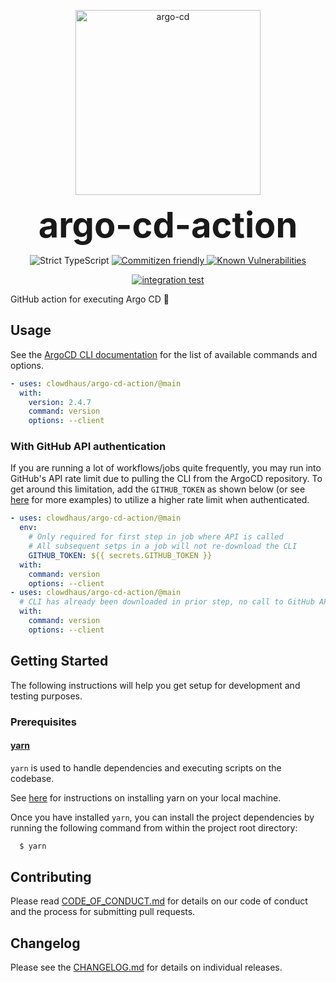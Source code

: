 <p align="center">
  <img src=".github/argo-cd.png" alt="argo-cd" height="296px">
</p>
<h1 style="font-size: 56px; margin: 0; padding: 0;" align="center">
  argo-cd-action
</h1>
<p align="center">
  <img src="https://badgen.net/badge/TypeScript/strict%20%F0%9F%92%AA/blue" alt="Strict TypeScript">
  <a href="http://commitizen.github.io/cz-cli/" alt="commitizen cli">
    <img src="https://img.shields.io/badge/commitizen-friendly-brightgreen.svg" alt="Commitizen friendly">
  </a>
  <a href="https://snyk.io/test/github/clowdhaus/argo-cd-action">
    <img src="https://snyk.io/test/github/clowdhaus/argo-cd-action/badge.svg" alt="Known Vulnerabilities" data-canonical-src="https://snyk.io/test/github/clowdhaus/argo-cd-action">
  </a>
</p>
<p align="center">
  <a href="https://github.com/clowdhaus/argo-cd-action/actions?query=workflow%3Aintegration">
    <img src="https://github.com/clowdhaus/argo-cd-action/workflows/integration/badge.svg" alt="integration test">
  </a>
</p>

GitHub action for executing Argo CD 🦑

## Usage

See the [ArgoCD CLI documentation](https://argoproj.github.io/argo-cd/user-guide/commands/argocd/) for the list of available commands and options.

```yml
- uses: clowdhaus/argo-cd-action/@main
  with:
    version: 2.4.7
    command: version
    options: --client
```

### With GitHub API authentication

If you are running a lot of workflows/jobs quite frequently, you may run into GitHub's API rate limit due to pulling the CLI from the ArgoCD repository. To get around this limitation, add the `GITHUB_TOKEN` as shown below (or see [here](https://github.com/octokit/auth-action.js#createactionauth) for more examples) to utilize a higher rate limit when authenticated.

```yml
- uses: clowdhaus/argo-cd-action/@main
  env:
    # Only required for first step in job where API is called
    # All subsequent setps in a job will not re-download the CLI
    GITHUB_TOKEN: ${{ secrets.GITHUB_TOKEN }}
  with:
    command: version
    options: --client
- uses: clowdhaus/argo-cd-action/@main
  # CLI has already been downloaded in prior step, no call to GitHub API
  with:
    command: version
    options: --client
```

## Getting Started

The following instructions will help you get setup for development and testing purposes.

### Prerequisites

#### [yarn](https://github.com/yarnpkg/yarn)

`yarn` is used to handle dependencies and executing scripts on the codebase.

See [here](https://yarnpkg.com/en/docs/install#debian-stable) for instructions on installing yarn on your local machine.

Once you have installed `yarn`, you can install the project dependencies by running the following command from within the project root directory:

```bash
  $ yarn
```

## Contributing

Please read [CODE_OF_CONDUCT.md](.github/CODE_OF_CONDUCT.md) for details on our code of conduct and the process for submitting pull requests.

## Changelog

Please see the [CHANGELOG.md](CHANGELOG.md) for details on individual releases.
